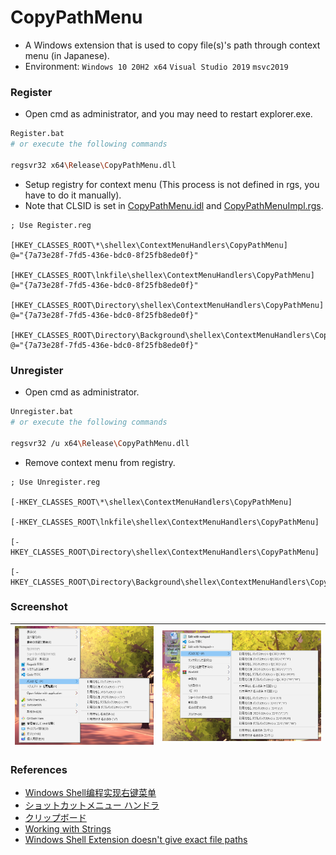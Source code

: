 # CopyPathMenu

+ A Windows extension that is used to copy file(s)'s path through context menu (in Japanese).
+ Environment: `Windows 10 20H2 x64` `Visual Studio 2019` `msvc2019`

### Register

+ Open cmd as administrator, and you may need to restart explorer.exe.

```bash
Register.bat
# or execute the following commands

regsvr32 x64\Release\CopyPathMenu.dll
```

+ Setup registry for context menu (This process is not defined in rgs, you have to do it manually).
+ Note that CLSID is set in [CopyPathMenu.idl](./CopyPathMenu/CopyPathMenu.idl) and [CopyPathMenuImpl.rgs](./CopyPathMenu/CopyPathMenuImpl.rgs).

```reg
; Use Register.reg

[HKEY_CLASSES_ROOT\*\shellex\ContextMenuHandlers\CopyPathMenu]
@="{7a73e28f-7fd5-436e-bdc0-8f25fb8ede0f}"

[HKEY_CLASSES_ROOT\lnkfile\shellex\ContextMenuHandlers\CopyPathMenu]
@="{7a73e28f-7fd5-436e-bdc0-8f25fb8ede0f}"

[HKEY_CLASSES_ROOT\Directory\shellex\ContextMenuHandlers\CopyPathMenu]
@="{7a73e28f-7fd5-436e-bdc0-8f25fb8ede0f}"

[HKEY_CLASSES_ROOT\Directory\Background\shellex\ContextMenuHandlers\CopyPathMenu]
@="{7a73e28f-7fd5-436e-bdc0-8f25fb8ede0f}"
```

### Unregister

+ Open cmd as administrator.

```bash
Unregister.bat
# or execute the following commands

regsvr32 /u x64\Release\CopyPathMenu.dll
```

+ Remove context menu from registry.

```reg
; Use Unregister.reg

[-HKEY_CLASSES_ROOT\*\shellex\ContextMenuHandlers\CopyPathMenu]

[-HKEY_CLASSES_ROOT\lnkfile\shellex\ContextMenuHandlers\CopyPathMenu]

[-HKEY_CLASSES_ROOT\Directory\shellex\ContextMenuHandlers\CopyPathMenu]

[-HKEY_CLASSES_ROOT\Directory\Background\shellex\ContextMenuHandlers\CopyPathMenu]
```

### Screenshot

|![screenshot1](./assets/screenshot1.png)|![screenshot2](./assets/screenshot2.png)|
|---|---|

### References

+ [Windows Shell编程实现右键菜单](https://blog.csdn.net/zaishaoyi/article/details/38475553)
+ [ショットカットメニュー ハンドラ](http://eternalwindows.jp/shell/shellex/shellex08.html)
+ [クリップボード](http://wisdom.sakura.ne.jp/system/winapi/win32/win90.html)
+ [Working with Strings](https://docs.microsoft.com/en-us/windows/win32/learnwin32/working-with-strings)
+ [Windows Shell Extension doesn't give exact file paths](https://stackoverflow.com/questions/21848694/windows-shell-extension-doesnt-give-exact-file-paths)
